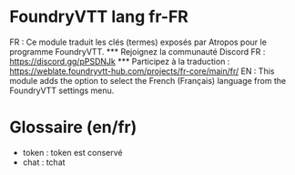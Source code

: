 # FoundryVTT lang fr-FR
FR : 
		Ce module traduit les clés (termes) exposés par Atropos pour le programme FoundryVTT. 
		*** Rejoignez la communauté Discord FR : https://discord.gg/pPSDNJk 
		*** Participez à la traduction : https://weblate.foundryvtt-hub.com/projects/fr-core/main/fr/
EN : 
		This module adds the option to select the French (Français) language from the FoundryVTT settings menu. 
		

# Glossaire (en/fr)
- token : token est conservé
- chat : tchat